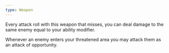```yaml
---
type: Weapon
---
```

Every attack roll with this weapon that misses, you can deal damage to the same enemy equal to your ability modifier.

Whenever an enemy enters your threatened area you may attack them as an attack of opportunity.